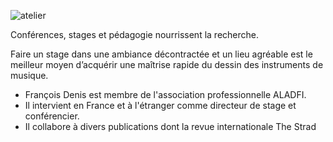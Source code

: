 ![atelier](https://lutherie.github.io/dossier-photos-Github/images-site/Brienzlake.png)

Conférences, stages et pédagogie nourrissent la recherche. 

Faire un stage dans une ambiance décontractée et un lieu agréable est le meilleur moyen d’acquérir une maîtrise rapide du dessin des instruments de musique.



- François Denis est membre de l'association professionnelle ALADFI. 
- Il intervient en France et à l'étranger comme directeur de stage et conférencier. 
- Il collabore à divers publications dont la revue internationale The Strad

